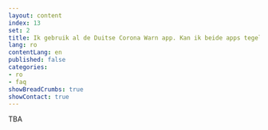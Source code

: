 ```yaml
---
layout: content
index: 13
set: 2
title: Ik gebruik al de Duitse Corona Warn app. Kan ik beide apps tegelijkertijd gebruiken?
lang: ro
contentLang: en
published: false
categories:
- ro
- faq
showBreadCrumbs: true
showContact: true
---
```


TBA
